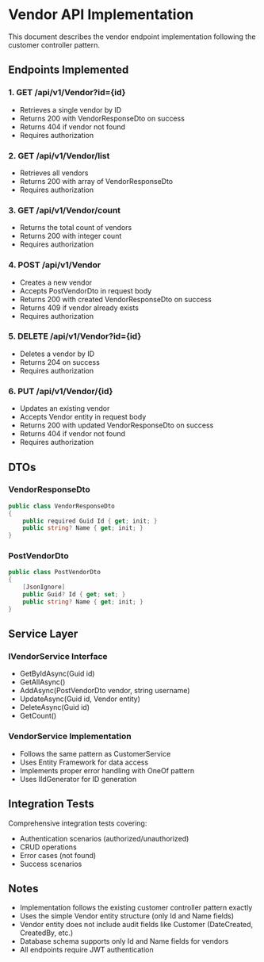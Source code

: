 # Vendor API Implementation

This document describes the vendor endpoint implementation following the customer controller pattern.

## Endpoints Implemented

### 1. GET /api/v1/Vendor?id={id}
- Retrieves a single vendor by ID
- Returns 200 with VendorResponseDto on success
- Returns 404 if vendor not found
- Requires authorization

### 2. GET /api/v1/Vendor/list
- Retrieves all vendors
- Returns 200 with array of VendorResponseDto
- Requires authorization

### 3. GET /api/v1/Vendor/count
- Returns the total count of vendors
- Returns 200 with integer count
- Requires authorization

### 4. POST /api/v1/Vendor
- Creates a new vendor
- Accepts PostVendorDto in request body
- Returns 200 with created VendorResponseDto on success
- Returns 409 if vendor already exists
- Requires authorization

### 5. DELETE /api/v1/Vendor?id={id}
- Deletes a vendor by ID
- Returns 204 on success
- Requires authorization

### 6. PUT /api/v1/Vendor/{id}
- Updates an existing vendor
- Accepts Vendor entity in request body
- Returns 200 with updated VendorResponseDto on success
- Returns 404 if vendor not found
- Requires authorization

## DTOs

### VendorResponseDto
```csharp
public class VendorResponseDto
{
    public required Guid Id { get; init; }
    public string? Name { get; init; }
}
```

### PostVendorDto
```csharp
public class PostVendorDto
{
    [JsonIgnore]
    public Guid? Id { get; set; }
    public string? Name { get; init; }
}
```

## Service Layer

### IVendorService Interface
- GetByIdAsync(Guid id)
- GetAllAsync()
- AddAsync(PostVendorDto vendor, string username)
- UpdateAsync(Guid id, Vendor entity)
- DeleteAsync(Guid id)
- GetCount()

### VendorService Implementation
- Follows the same pattern as CustomerService
- Uses Entity Framework for data access
- Implements proper error handling with OneOf pattern
- Uses IIdGenerator for ID generation

## Integration Tests

Comprehensive integration tests covering:
- Authentication scenarios (authorized/unauthorized)
- CRUD operations
- Error cases (not found)
- Success scenarios

## Notes

- Implementation follows the existing customer controller pattern exactly
- Uses the simple Vendor entity structure (only Id and Name fields)
- Vendor entity does not include audit fields like Customer (DateCreated, CreatedBy, etc.)
- Database schema supports only Id and Name fields for vendors
- All endpoints require JWT authentication